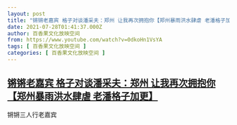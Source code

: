 ```yaml
---
layout: post
title: "锵锵老嘉宾 格子对谈潘采夫：郑州 让我再次拥抱你【郑州暴雨洪水肆虐 老潘格子加更】"
date: 2021-07-28T01:41:37.000Z
author: 百香果文化放映空间
from: https://www.youtube.com/watch?v=0dkoHn1VsYA
tags: [ 百香果文化放映空间 ]
categories: [ 百香果文化放映空间 ]
---
```

<!--1627436497000-->
[锵锵老嘉宾 格子对谈潘采夫：郑州 让我再次拥抱你【郑州暴雨洪水肆虐 老潘格子加更】](https://www.youtube.com/watch?v=0dkoHn1VsYA)
------

<div>
锵锵三人行老嘉宾
</div>
